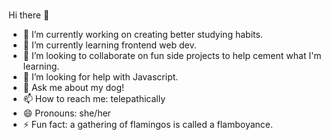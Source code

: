 ### 





Hi there 👋

- 🔭 I’m currently working on creating better studying habits.
- 🌱 I’m currently learning frontend web dev.
- 👯 I’m looking to collaborate on fun side projects to help cement what I'm learning.
- 🤔 I’m looking for help with Javascript. 
- 💬 Ask me about my dog!
- 📫 How to reach me: telepathically
- 😄 Pronouns: she/her
- ⚡ Fun fact: a gathering of flamingos is called a flamboyance. 


